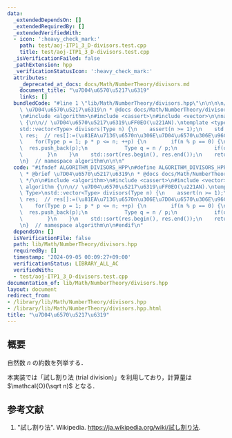 ```yaml
---
data:
  _extendedDependsOn: []
  _extendedRequiredBy: []
  _extendedVerifiedWith:
  - icon: ':heavy_check_mark:'
    path: test/aoj-ITP1_3_D-divisors.test.cpp
    title: test/aoj-ITP1_3_D-divisors.test.cpp
  _isVerificationFailed: false
  _pathExtension: hpp
  _verificationStatusIcon: ':heavy_check_mark:'
  attributes:
    _deprecated_at_docs: docs/Math/NumberTheory/divisors.md
    document_title: "\u7D04\u6570\u5217\u6319"
    links: []
  bundledCode: "#line 1 \"lib/Math/NumberTheory/divisors.hpp\"\n\n\n\n/**\n * @brief\
    \ \u7D04\u6570\u5217\u6319\n * @docs docs/Math/NumberTheory/divisors.md\n */\n\
    \n#include <algorithm>\n#include <cassert>\n#include <vector>\n\nnamespace algorithm\
    \ {\n\n// \u7D04\u6570\u5217\u6319\uFF0EO(\u221AN).\ntemplate <typename Type>\n\
    std::vector<Type> divisors(Type n) {\n    assert(n >= 1);\n    std::vector<Type>\
    \ res;  // res[]:=(\u81EA\u7136\u6570n\u306E\u7D04\u6570\u306E\u96C6\u5408).\n\
    \    for(Type p = 1; p * p <= n; ++p) {\n        if(n % p == 0) {\n          \
    \  res.push_back(p);\n            Type q = n / p;\n            if(q != p) res.push_back(q);\n\
    \        }\n    }\n    std::sort(res.begin(), res.end());\n    return res;\n}\n\
    \n}  // namespace algorithm\n\n\n"
  code: "#ifndef ALGORITHM_DIVISORS_HPP\n#define ALGORITHM_DIVISORS_HPP 1\n\n/**\n\
    \ * @brief \u7D04\u6570\u5217\u6319\n * @docs docs/Math/NumberTheory/divisors.md\n\
    \ */\n\n#include <algorithm>\n#include <cassert>\n#include <vector>\n\nnamespace\
    \ algorithm {\n\n// \u7D04\u6570\u5217\u6319\uFF0EO(\u221AN).\ntemplate <typename\
    \ Type>\nstd::vector<Type> divisors(Type n) {\n    assert(n >= 1);\n    std::vector<Type>\
    \ res;  // res[]:=(\u81EA\u7136\u6570n\u306E\u7D04\u6570\u306E\u96C6\u5408).\n\
    \    for(Type p = 1; p * p <= n; ++p) {\n        if(n % p == 0) {\n          \
    \  res.push_back(p);\n            Type q = n / p;\n            if(q != p) res.push_back(q);\n\
    \        }\n    }\n    std::sort(res.begin(), res.end());\n    return res;\n}\n\
    \n}  // namespace algorithm\n\n#endif\n"
  dependsOn: []
  isVerificationFile: false
  path: lib/Math/NumberTheory/divisors.hpp
  requiredBy: []
  timestamp: '2024-09-05 00:09:27+09:00'
  verificationStatus: LIBRARY_ALL_AC
  verifiedWith:
  - test/aoj-ITP1_3_D-divisors.test.cpp
documentation_of: lib/Math/NumberTheory/divisors.hpp
layout: document
redirect_from:
- /library/lib/Math/NumberTheory/divisors.hpp
- /library/lib/Math/NumberTheory/divisors.hpp.html
title: "\u7D04\u6570\u5217\u6319"
---
```

## 概要

自然数 $n$ の約数を列挙する．

本実装では「試し割り法 (trial division)」を利用しており，計算量は $\mathcal{O}(\sqrt n)$ となる．


## 参考文献

1. "試し割り法". Wikipedia. <https://ja.wikipedia.org/wiki/試し割り法>.
